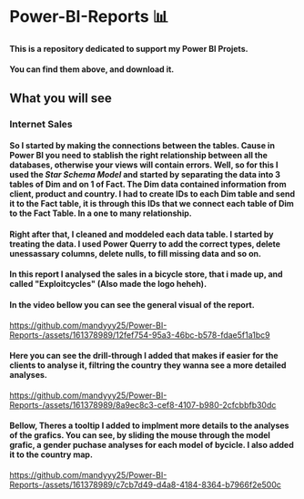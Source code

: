 # Power-BI-Reports 📊
#### This is a repository dedicated to support my Power BI Projets.
#### You can find them above, and download it.
## What you will see
### Internet Sales
#### So I started by making the connections between the tables. Cause in Power BI you need to stablish the right relationship between all the databases, otherwise your views will contain errors. Well, so for this I used the *Star Schema Model* and started by separating the data into 3 tables of Dim and on 1 of Fact. The Dim data contained information from client, product and country. I had to create IDs to each Dim table and send it to the Fact table, it is through this IDs that we connect each table of Dim to the Fact Table. In a one to many relationship.
#### Right after that, I cleaned and moddeled each data table. I started by treating the data. I used Power Querry to add the correct types, delete unessassary columns, delete nulls, to fill missing data and so on.
#### In this report I analysed the sales in a bicycle store, that i made up, and called "Exploitcycles" (Also made the logo heheh).
#### In the video bellow you can see the general visual of the report.
https://github.com/mandyyy25/Power-BI-Reports-/assets/161378989/12fef754-95a3-46bc-b578-fdae5f1a1bc9
#### Here you can see the drill-through I added that makes if easier for the clients to analyse it, filtring the country they wanna see a more detailed analyses.
https://github.com/mandyyy25/Power-BI-Reports-/assets/161378989/8a9ec8c3-cef8-4107-b980-2cfcbbfb30dc
#### Bellow, Theres a tooltip I added to implment more details to the analyses of the grafics. You can see, by sliding the mouse through the model grafic, a gender puchase analyses for each model of bycicle. I also added it to the country map.
https://github.com/mandyyy25/Power-BI-Reports-/assets/161378989/c7cb7d49-d4a8-4184-8364-b7966f2e500c

